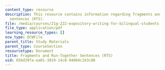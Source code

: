 ```yaml
---
content_type: resource
description: This resource contains information regarding fragments and run-together
  sentences (RTS).
file: /media/courses/21g-222-expository-writing-for-bilingual-students-fall-2002/65bd39faea01381914c894804c163c88_MIT21G_222F02_fragments_an.pdf
file_type: application/pdf
learning_resource_types: []
ocw_type: OCWFile
parent_title: Study Materials
parent_type: CourseSection
resourcetype: Document
title: Fragments and Run-Together Sentences (RTS)
uid: 65bd39fa-ea01-3819-14c8-94804c163c88
---
```

